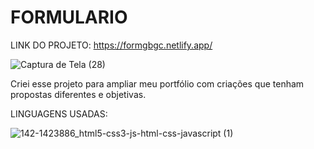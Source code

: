 # FORMULARIO
LINK DO PROJETO: https://formgbgc.netlify.app/

![Captura de Tela (28)](https://user-images.githubusercontent.com/79383274/212446239-c8fd0ffa-358e-430f-bb87-ed19e7fd4257.png)

Criei esse projeto para ampliar meu portfólio com criações que tenham propostas diferentes e objetivas.

LINGUAGENS USADAS:

![142-1423886_html5-css3-js-html-css-javascript (1)](https://user-images.githubusercontent.com/79383274/212446583-4d2ddaa4-8078-4cf6-b873-dc957b0b5117.png)
